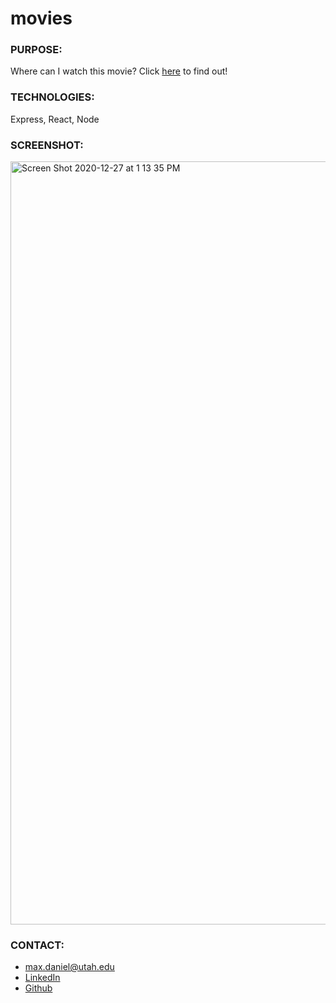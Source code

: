 # movies

### PURPOSE:
Where can I watch this movie? Click [here](http://moviestreamers.herokuapp.com/) to find out!

### TECHNOLOGIES:
Express, React, Node

### SCREENSHOT:
<img width="1221" alt="Screen Shot 2020-12-27 at 1 13 35 PM" src="https://user-images.githubusercontent.com/67847591/103191227-0239e480-4889-11eb-9278-099a9fb90109.png">

### CONTACT:
* max.daniel@utah.edu
* [LinkedIn](https://www.linkedin.com/in/maximilian-daniel1/ "Link to LinkedIn page")
* [Github](https://github.com/maxonemillion "Link to Github page")
